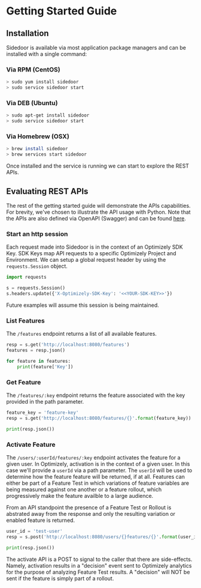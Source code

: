 # Getting Started Guide

## Installation
Sidedoor is available via most application package managers and can be installed with a single command:

### Via RPM (CentOS)
```bash
> sudo yum install sidedoor
> sudo service sidedoor start
```

### Via DEB (Ubuntu)
```bash
> sudo apt-get install sidedoor
> sudo service sidedoor start
```

### Via Homebrew (OSX)
```bash
> brew install sidedoor
> brew services start sidedoor
```

Once installed and the service is running we can start to explore the REST APIs.

## Evaluating REST APIs
The rest of the getting started guide will demonstrate the APIs capabilities. For brevity, we've chosen to illustrate the API usage with Python. Note that the APIs are also defined via OpenAPI (Swagger) and can be found [here](http://localhost:8080/openapi.yaml).

### Start an http session
Each request made into Sidedoor is in the context of an Optimizely SDK Key. SDK Keys map API requests to a specific Optimizely Project and Environment. We can setup a global request header by using the `requests.Session` object.

```python
import requests

s = requests.Session()
s.headers.update({'X-Optimizely-SDK-Key': '<<YOUR-SDK-KEY>>'})
```

Future examples will assume this session is being maintained.

### List Features
The `/features` endpoint returns a list of all available features.

```python
resp = s.get('http://localhost:8080/features')
features = resp.json()

for feature in features:
    print(feature['Key'])
```

### Get Feature
The `/features/:key` endpoint returns the feature associated with the key provided in the path parameter.

```python
feature_key = 'feature-key'
resp = s.get('http://localhost:8080/features/{}'.format(feature_key))

print(resp.json())
```

### Activate Feature
The `/users/:userId/features/:key` endpoint activates the feature for a given user. In Optimizely, activation is in the context of a given user. In this case we'll provide a `userId` via a path parameter. The `userId` will be used to determine how the feature feature will be returned, if at all. Features can either be part of a Feature Test in which variations of feature variables are being measured against one another or a feature rollout, which progressively make the feature availble to a large audience.

From an API standpoint the presence of a Feature Test or Rollout is abstrated away from the response and only the resulting variation or enabled feature is returned.

```python
user_id = 'test-user'
resp = s.post('http://localhost:8080/users/{}features/{}'.format(user_id, feature_key))

print(resp.json())
```

The activate API is a POST to signal to the caller that there are side-effects. Namely, activation results in a "decision" event sent to Optimizely analytics for the purpose of analyzing Feature Test results. A "decision" will NOT be sent if the feature is simply part of a rollout.

